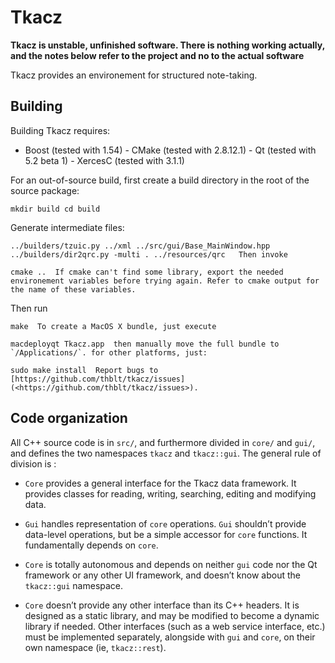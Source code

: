 Tkacz
=====

**Tkacz is unstable, unfinished software. There is nothing working actually, and the notes below refer to the project and no to the actual software**

Tkacz provides an environement for structured note-taking.

Building
--------

Building Tkacz requires:

-   Boost (tested with 1.54) - CMake (tested with 2.8.12.1) - Qt (tested with 5.2 beta 1) - XercesC (tested with 3.1.1)

For an out-of-source build, first create a build directory in the root of the source package:

    mkdir build cd build

Generate intermediate files:

    ../builders/tzuic.py ../xml ../src/gui/Base_MainWindow.hpp  ../builders/dir2qrc.py -multi . ../resources/qrc   Then invoke

    cmake ..  If cmake can't find some library, export the needed environement variables before trying again. Refer to cmake output for the name of these variables.

Then run 

    make  To create a MacOS X bundle, just execute 

    macdeployqt Tkacz.app  then manually move the full bundle to `/Applications/`. for other platforms, just:

    sudo make install  Report bugs to [https://github.com/thblt/tkacz/issues](<https://github.com/thblt/tkacz/issues>).

Code organization
-----------------

All C++ source code is in `src/`, and furthermore divided in `core/` and `gui/`, and defines the two namespaces `tkacz` and `tkacz::gui`. The general rule of division is :

-   `Core` provides a general interface for the Tkacz data framework. It provides classes for reading, writing, searching, editing and modifying data.

-   `Gui` handles representation of `core` operations. `Gui` shouldn’t provide data-level operations, but be a simple accessor for `core` functions. It fundamentally depends on `core`.

-   `Core` is totally autonomous and depends on neither `gui` code nor the Qt framework or any other UI framework, and doesn’t know about the `tkacz::gui` namespace.

-   `Core` doesn’t provide any other interface than its C++ headers. It is designed as a static library, and may be modified to become a dynamic library if needed. Other interfaces (such as a web service interface, etc.) must be implemented separately, alongside with `gui` and `core`, on their own namespace (ie, `tkacz::rest`).
